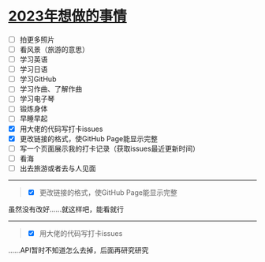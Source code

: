 # [2023年想做的事情](https://github.com/noteMay/blog/issues/2)

- [ ] 拍更多照片
- [ ] 看风景（旅游的意思）
- [ ] 学习英语
- [ ] 学习日语
- [ ] 学习GitHub
- [ ] 学习作曲、了解作曲
- [ ] 学习电子琴
- [ ] 锻炼身体
- [ ] 早睡早起
- [x] 用大佬的代码写打卡issues
- [x] 更改链接的格式，使GitHub Page能显示完整
- [ ] 写一个页面展示我的打卡记录（获取issues最近更新时间）
- [ ] 看海
- [ ] 出去旅游或者去与人见面

---

> * [x]  更改链接的格式，使GitHub Page能显示完整

虽然没有改好……就这样吧，能看就行

---

> * [x]  用大佬的代码写打卡issues

……API暂时不知道怎么去掉，后面再研究研究